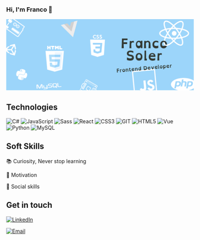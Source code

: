 ### Hi, I'm Franco 👋
![Franco Soler](https://github.com/solerfranco/solerfranco/blob/media/readme.png)

## Technologies
![C#](https://img.shields.io/badge/-C#-%23694640?logo=csharp&logoColor=white)
![JavaScript](https://img.shields.io/badge/-JavaScript-%23694640?logo=javascript&logoColor=white)
![Sass](https://img.shields.io/badge/-Sass-%23f89d71?logo=sass&logoColor=white)
![React](https://img.shields.io/badge/-React-%23353b35?logo=react&logoColor=white)
![CSS3](https://img.shields.io/badge/-CSS3-%23748074?logo=css3&logoColor=white)
![GIT](https://img.shields.io/badge/-Git-%23694640?logo=git&logoColor=white)
![HTML5](https://img.shields.io/badge/-HTML5-%23f89d71?logo=html5&logoColor=white)
![Vue](https://img.shields.io/badge/-Vue-%23748074)
![Python](https://img.shields.io/badge/-Python-%23694640?logo=python&logoColor=white)
![MySQL](https://img.shields.io/badge/-MySQL-%23694640?logo=MySQL&logoColor=white)

## Soft Skills

📚 Curiosity, Never stop learning

💪 Motivation

🙋 Social skills



## Get in touch 


<a href="https://www.linkedin.com/in/solerfranco/" target="_blank"><img alt="LinkedIn" src="https://img.shields.io/badge/-Linkedin-%23694640?logo=linkedin&logoColor=white"></a>

<a href="mailto:francosolerlanderreche@gmail.com" target="_blank"><img alt="Email" src="https://img.shields.io/badge/-Email-%23694640?logo=gmail&logoColor=white"></a>


